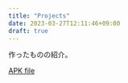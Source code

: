 ```yaml
---
title: "Projects"
date: 2023-03-27T12:11:46+09:00
draft: true
---
```

作ったものの紹介。

[APK file](/Flee_Paris.apk)
